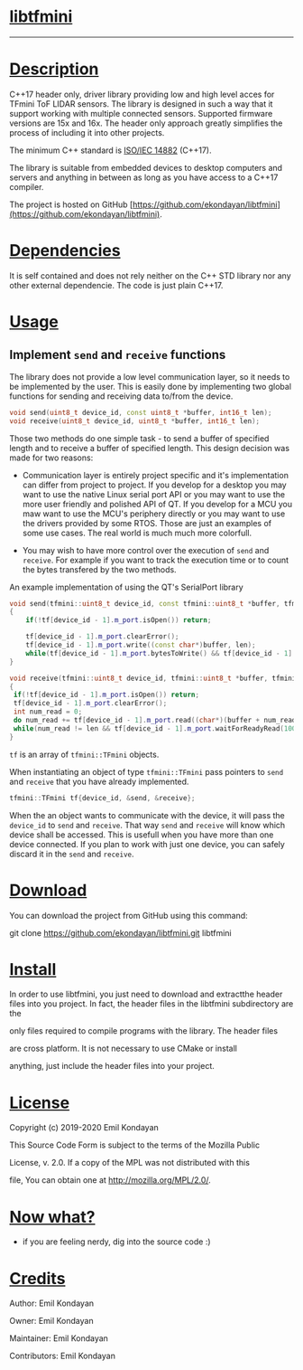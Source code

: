 # <u>libtfmini</u>

---

# <u>Description</u>

C++17 header only, driver library providing low and high level acces for TFmini ToF LIDAR sensors. The library is designed in such a way that it support working with multiple connected sensors. Supported firmware versions are 15x and 16x. The header only approach greatly simplifies the process of including it into other projects. 

The minimum C++ standard is [ISO/IEC 14882](https://en.wikipedia.org/wiki/ISO/IEC_14882) (C++17). 

The library is suitable from embedded devices to desktop computers and servers and anything in between as long as you have access to a C++17 compiler.

The project is hosted on GitHub [https://github.com/ekondayan/libtfmini](https://github.com/ekondayan/libtfmini).

# <u>Dependencies</u>

It is self contained and does not rely neither on the C++ STD library nor any other external dependencie. The code is just plain C++17.

# <u>Usage</u>

## Implement `send` and `receive` functions

The library does not provide a low level communication layer, so it needs to be implemented by the user. This is easily done by implementing two global functions for sending and receiving data to/from the device.

```cpp
void send(uint8_t device_id, const uint8_t *buffer, int16_t len);
void receive(uint8_t device_id, uint8_t *buffer, int16_t len);
```

Those two methods do one simple task - to send a buffer of specified length and to receive a buffer of specified length. This design decision was made for two reasons:

- Communication layer is entirely project specific and it's implementation can differ from project to project. If you develop for a desktop you may want to use the native Linux serial port API or  you may want to use the more user friendly and polished API of QT. If you develop for a MCU you maw want to use the MCU's periphery directly or you may want to use the drivers provided by some RTOS. Those are just an examples of some use cases. The real world is much much more colorfull. 

- You may wish to have more control over the execution of `send` and `receive`.
  For example if you want to track the execution time or to count the bytes transfered by the two methods.

An example implementation of  using the QT's SerialPort library

```cpp
void send(tfmini::uint8_t device_id, const tfmini::uint8_t *buffer, tfmini::int16_t len)
{
    if(!tf[device_id - 1].m_port.isOpen()) return;

    tf[device_id - 1].m_port.clearError();
    tf[device_id - 1].m_port.write((const char*)buffer, len);
    while(tf[device_id - 1].m_port.bytesToWrite() && tf[device_id - 1].m_port.waitForBytesWritten(100));
}
```

```cpp
void receive(tfmini::uint8_t device_id, tfmini::uint8_t *buffer, tfmini::int16_t len)
{
 if(!tf[device_id - 1].m_port.isOpen()) return;
 tf[device_id - 1].m_port.clearError();
 int num_read = 0;
 do num_read += tf[device_id - 1].m_port.read((char*)(buffer + num_read), len - num_read);
 while(num_read != len && tf[device_id - 1].m_port.waitForReadyRead(100));
}
```

`tf` is an array of `tfmini::TFmini` objects.

When instantiating an object of type  `tfmini::TFmini` pass pointers to `send` and `receive` that you have already implemented. 

```cpp
tfmini::TFmini tf{device_id, &send, &receive};
```

When the an object wants to communicate with the device, it will pass the `device_id` to `send` and `receive`. That way `send` and `receive` will know which device shall be accessed. This is usefull when you have more than one device connected. If you plan to work with just one device, you can safely discard it in the `send` and `receive`.

# <u>Download</u>

You can download the project from GitHub using this command:

git clone https://github.com/ekondayan/libtfmini.git libtfmini

# <u>Install</u>

In order to use libtfmini, you just need to download and extractthe header files into you project. In fact, the header files in the libtfmini subdirectory are the

only files required to compile programs with the library. The header files

are cross platform. It is not necessary to use CMake or install

anything, just include the header files into your project.

# <u>License</u>

Copyright (c) 2019-2020 Emil Kondayan

This Source Code Form is subject to the terms of the Mozilla Public

License, v. 2.0. If a copy of the MPL was not distributed with this

file, You can obtain one at http://mozilla.org/MPL/2.0/.

# <u>Now what?</u>

* if you are feeling nerdy, dig into the source code :)

# <u>Credits</u>

Author: Emil Kondayan

Owner: Emil Kondayan

Maintainer: Emil Kondayan

Contributors: Emil Kondayan
